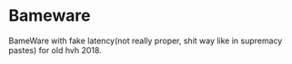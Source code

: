 # Bameware
BameWare with fake latency(not really proper, shit way like in supremacy pastes) for old hvh 2018. 
